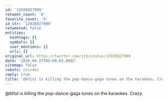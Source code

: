 ```yaml
---
id: '12928027909'
retweet_count: '0'
favorite_count: '0'
id_str: '12928027909'
retweeted: false
entities:
  hashtags: []
  symbols: []
  user_mentions: []
  urls: []
original_url: https://twitter.com/jth/status/12928027909
date: '2010-04-27T05:08:02.000Z'
sitemap: false
robots: noindex
reply: true
title: '@bfist is killing the pop-dance-gaga tunes on the karaokes. Crazy.'
---
```


@bfist is killing the pop-dance-gaga tunes on the karaokes. Crazy.